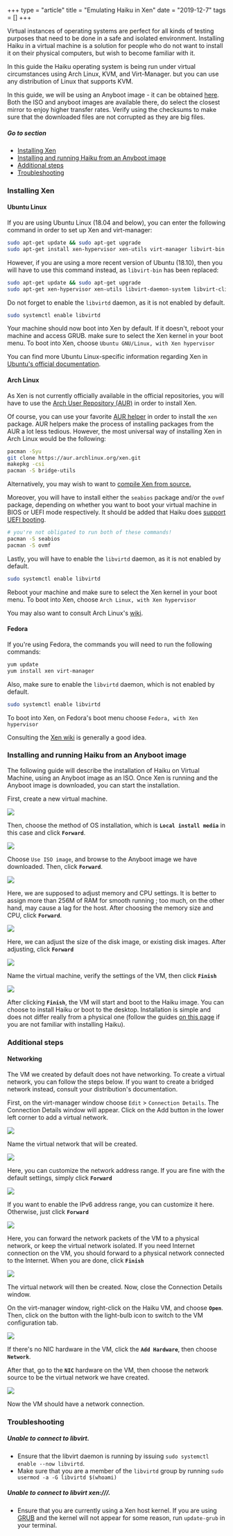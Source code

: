 +++
type = "article"
title = "Emulating Haiku in Xen"
date = "2019-12-7"
tags = []
+++

Virtual instances of operating systems are perfect for all kinds of testing purposes that need to be done in a safe and isolated environment. Installing Haiku in a virtual machine is a solution for people who do not want to install it on their physical computers, but wish to become familiar with it.

In this guide the Haiku operating system is being run under virtual circumstances using Arch Linux, KVM, and Virt-Manager. but you can use any distribution of Linux that supports KVM.

In this guide, we will be using an Anyboot image - it can be obtained [here](/get-haiku).  Both the ISO and anyboot images are available there, do select the closest mirror to enjoy higher transfer rates. Verify using the checksums to make sure that the downloaded files are not corrupted as they are big files.

##### Go to section

* [Installing Xen](#part_xen)
* [Installing and running Haiku from an Anyboot image](#part_iso)
* [Additional steps](#part_additional)
* [Troubleshooting](#part_trouble)

### Installing Xen <a name="part_xen"></a>

#### Ubuntu Linux

If you are using Ubuntu Linux (18.04 and below), you can enter the following command in order to set up Xen and virt-manager:

```sh
sudo apt-get update && sudo apt-get upgrade
sudo apt-get install xen-hypervisor xen-utils virt-manager libvirt-bin bridge-utils
```

However, if you are using a more recent version of Ubuntu (18.10), then you will have to use this command instead, as `libvirt-bin` has been replaced:

```sh
sudo apt-get update && sudo apt-get upgrade
sudo apt-get xen-hypervisor xen-utils libvirt-daemon-system libvirt-clients virt-manager
```

Do not forget to enable the `libvirtd` daemon, as it is not enabled by default.

```sh
sudo systemctl enable libvirtd
```

Your machine should now boot into Xen by default. If it doesn't, reboot your machine and access GRUB. make sure to select the Xen kernel in your boot menu. To boot into Xen, choose `Ubuntu GNU/Linux, with Xen hypervisor`

You can find more Ubuntu Linux-specific information regarding Xen in [Ubuntu's official documentation](https://help.ubuntu.com/community/Xen).

#### Arch Linux

As Xen is not currently officially available in the official repositories, you will have to use the [Arch User Repository (AUR)](https://aur.archlinux.org/) in order to install Xen.

Of course, you can use your favorite [AUR helper](https://wiki.archlinux.org/index.php/AUR_helpers) in order to install the `xen` package. AUR helpers make the process of installing packages from the AUR a lot less tedious. However, the most universal way of installing Xen in Arch Linux would be the following:

```sh
pacman -Syu
git clone https://aur.archlinux.org/xen.git
makepkg -csi
pacman -S bridge-utils
```

Alternatively, you may wish to want to [compile Xen from source.](https://wiki.xenproject.org/wiki/Compiling_Xen_From_Source)

Moreover, you will have to install either the `seabios` package and/or the `ovmf` package, depending on whether you want to boot your virtual machine in BIOS or UEFI mode respectively. It should be added that Haiku does [support UEFI booting](https://www.haiku-os.org/guides/uefi_booting/).

```sh
# you're not obligated to run both of these commands!
pacman -S seabios
pacman -S ovmf
```

Lastly, you will have to enable the `libvirtd` daemon, as it is not enabled by default.

```sh
sudo systemctl enable libvirtd
```

Reboot your machine and make sure to select the Xen kernel in your boot menu. To boot into Xen, choose `Arch Linux, with Xen hypervisor`

You may also want to consult Arch Linux's [wiki](https://wiki.archlinux.org/index.php/Xen).

#### Fedora

If you're using Fedora, the commands you will need to run the following commands:

```sh
yum update
yum install xen virt-manager
```

Also, make sure to enable the `libvirtd` daemon, which is not enabled by default.

```sh
sudo systemctl enable libvirtd
```

To boot into Xen, on Fedora's boot menu choose `Fedora, with Xen hypervisor`

Consulting the [Xen wiki](https://wiki.xen.org/wiki/Fedora_Host_Installation) is generally a good idea.

### Installing and running Haiku from an Anyboot image <a name="part_iso"></a>

The following guide will describe the installation of Haiku on Virtual Machine, using an Anyboot image as an ISO.
Once Xen is running and the Anyboot image is downloaded, you can start the installation.

First, create a new virtual machine.

![](/files/guides/virtualizing/xen/virt_manager.png)

Then, choose the method of OS installation, which is **`Local install media`** in this case and click **`Forward`**.

![](/files/guides/virtualizing/xen/create_machine.png)

Choose `Use ISO image`, and browse to the Anyboot image we have downloaded. Then, click **`Forward`**.

![](/files/guides/virtualizing/xen/select_media.png)

Here, we are supposed to adjust memory and CPU settings. It is better to assign more than 256M of RAM for smooth running ; too much, on the other hand, may cause a lag for the host. After choosing the memory size and CPU, click **`Forward`**.

![](/files/guides/virtualizing/xen/memory_cpu.png)

Here, we can adjust the size of the disk image, or existing disk images. After adjusting, click **`Forward`**

![](/files/guides/virtualizing/xen/hard_disk.png)

Name the virtual machine, verify the settings of the VM, then click **`Finish`**

![](/files/guides/virtualizing/xen/confirm_create.png)

After clicking **`Finish`**, the VM will start and boot to the Haiku image. You can choose to install Haiku or boot to the desktop. Installation is simple and does not differ really from a physical one (follow the guides [on this page](/get-haiku/installation-guide) if you are not familiar with installing Haiku).

### Additional steps <a name="part_additional"></a>

#### Networking

The VM we created by default does not have networking. To create a virtual network, you can follow the steps below. If you want to create a bridged network instead, consult your distribution's documentation.

First, on the virt-manager window choose `Edit` > `Connection Details`. The Connection Details window will appear. Click on the Add button in the lower left corner to add a virtual network.

![](/files/guides/virtualizing/xen/virtual_network_1.png)

Name the virtual network that will be created.

![](/files/guides/virtualizing/xen/net_name.png)

Here, you can customize the network address range. If you are fine with the default settings, simply click **`Forward`**

![](/files/guides/virtualizing/xen/ip_range.png)

If you want to enable the IPv6 address range, you can customize it here. Otherwise, just click **`Forward`**

![](/files/guides/virtualizing/xen/ipv6.png)

Here, you can forward the network packets of the VM to a physical network, or keep the virtual network isolated. If you need Internet connection on the VM, you should forward to a physical network connected to the Internet. When you are done, click **`Finish`**

![](/files/guides/virtualizing/xen/connect_physical.png)

The virtual network will then be created. Now, close the Connection Details window.

On the virt-manager window, right-click on the Haiku VM, and choose **`Open`**. Then, click on the button with the light-bulb icon to switch to the VM configuration tab.

![](/files/guides/virtualizing/xen/vm_settings.png)

If there's no NIC hardware in the VM, click the **`Add Hardware`**, then choose **`Network`**.

After that, go to the **`NIC`** hardware on the VM, then choose the network source to be the virtual network we have created.

![](/files/guides/virtualizing/xen/vm_settings_net.png)

Now the VM should have a network connection.

### Troubleshooting <a name="part_trouble"></a>

##### Unable to connect to libvirt.

- Ensure that the libvirt daemon is running by issuing ```sudo systemctl enable --now libvirtd```.
- Make sure that you are a member of the `libvirtd` group by running ```sudo usermod -a -G libvirtd $(whoami)```

##### Unable to connect to libvirt xen:///.

- Ensure that you are currently using a Xen host kernel. If you are using [GRUB](https://www.gnu.org/software/grub/) and the kernel will not appear for some reason, run `update-grub` in your terminal.